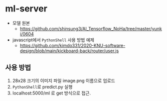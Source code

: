 # ml-server

- 모델 원본
  - https://github.com/shinsung3/AI_Tensorflow_NoHa/tree/master/yunki/0604
- javascript에서 `PythonShell` 사용 방법 예제
  - https://github.com/kimdo331/2020-KNU-software-design/blob/main/kickboard-back/router/user.js

## 사용 방법

1. 28x28 크기의 이미지 파일 image.png 이름으로 업로드
2. `PythonShell`로 predict.py 실행
3. localhost:5000/ml 로 get 방식으로 접근.